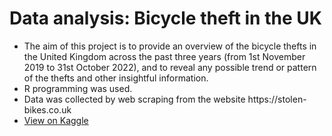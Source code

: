 # Data analysis: Bicycle theft in the UK
<ul>
<li>The aim of this project is to provide an overview of the bicycle thefts in 
the United Kingdom across the past three years (from 1st November 2019 to 
31st October 2022), and to reveal any possible trend or pattern of the thefts
and other insightful information. </li>
<li>R programming was used.</li>
<li>Data was collected by web scraping from the website https://stolen-bikes.co.uk</li>
<li><a href="https://www.kaggle.com/code/samsam4521/web-scraping-analysis-bicycle-theft-in-the-uk?scriptVersionId=111590246">View on Kaggle</a></li>
</ul>
